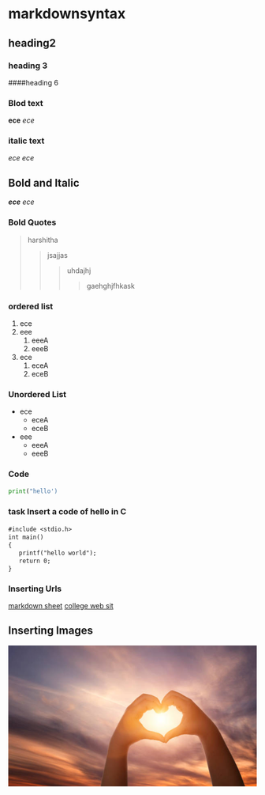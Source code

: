 # markdownsyntax
## heading2
### heading 3
####heading 6
### Blod text
**ece**
_ece_
### italic text
*ece*
_ece_
## Bold and Italic
**_ece_**
_*ece*_
### Bold Quotes
> harshitha
>> jsajjas
>>>uhdajhj
>>>>gaehghjfhkask
### ordered list
1. ece
2. eee
    1. eeeA
    2. eeeB
3. ece
    1. eceA
    2. eceB
 ### Unordered List
 - ece
    - eceA
    - eceB
 - eee
    - eeeA
    - eeeB
 ### Code
 
 ```python
 print("hello')
 ```
 ### task Insert a code of hello in C
 ```
 #include <stdio.h>
 int main()
 {
    printf("hello world");
    return 0;
 }
 ```
 ### Inserting Urls
 [markdown sheet](https://www.example.com)
 [college web sit](https://www.google.com/search?gs_ssp=eJwFwU0OgyAQBtB0a9I7sHHhyqETQTyCt_gQVNI4_XGa4O37XnPvt97a6OvbfyjSbWqpcowDW7ZIztE4DhNV71JiIAR-YOGQ5u75LecuMMuOopALpsipRX-azWs1)
 ## Inserting Images
 ![aldfgh](https://github.com/Harshitha422/markdownsyntax/blob/master/17422/love.jpg)





